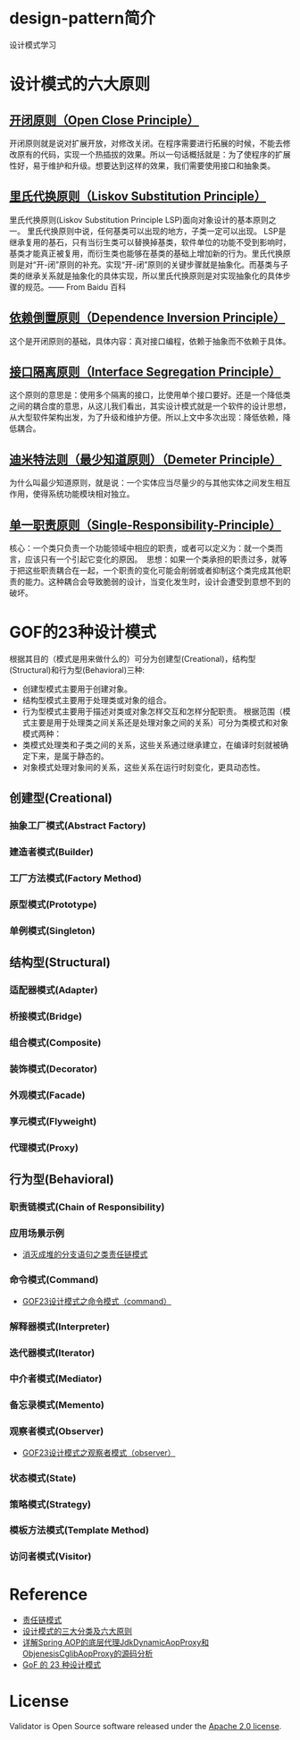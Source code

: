 # design-pattern简介
设计模式学习

# 设计模式的六大原则
## [开闭原则（Open Close Principle）](https://blog.csdn.net/lovelion/article/details/7537584)
开闭原则就是说对扩展开放，对修改关闭。在程序需要进行拓展的时候，不能去修改原有的代码，实现一个热插拔的效果。所以一句话概括就是：为了使程序的扩展性好，易于维护和升级。想要达到这样的效果，我们需要使用接口和抽象类。

## [里氏代换原则（Liskov Substitution Principle）](https://blog.csdn.net/lovelion/article/details/7540445)
里氏代换原则(Liskov Substitution Principle LSP)面向对象设计的基本原则之一。 里氏代换原则中说，任何基类可以出现的地方，子类一定可以出现。 LSP是继承复用的基石，只有当衍生类可以替换掉基类，软件单位的功能不受到影响时，基类才能真正被复用，而衍生类也能够在基类的基础上增加新的行为。里氏代换原则是对“开-闭”原则的补充。实现“开-闭”原则的关键步骤就是抽象化。而基类与子类的继承关系就是抽象化的具体实现，所以里氏代换原则是对实现抽象化的具体步骤的规范。—— From Baidu 百科

## [依赖倒置原则（Dependence Inversion Principle）](https://blog.csdn.net/lovelion/article/details/7562783)
这个是开闭原则的基础，具体内容：真对接口编程，依赖于抽象而不依赖于具体。

## [接口隔离原则（Interface Segregation Principle）](https://blog.csdn.net/lovelion/article/details/7562842)
这个原则的意思是：使用多个隔离的接口，比使用单个接口要好。还是一个降低类之间的耦合度的意思，从这儿我们看出，其实设计模式就是一个软件的设计思想，从大型软件架构出发，为了升级和维护方便。所以上文中多次出现：降低依赖，降低耦合。

## [迪米特法则（最少知道原则）（Demeter Principle）](https://blog.csdn.net/lovelion/article/details/7563445)
为什么叫最少知道原则，就是说：一个实体应当尽量少的与其他实体之间发生相互作用，使得系统功能模块相对独立。

## [单一职责原则（Single-Responsibility-Principle）](https://blog.csdn.net/lovelion/article/details/7536542)
核心：一个类只负责一个功能领域中相应的职责，或者可以定义为：就一个类而言，应该只有一个引起它变化的原因。 
思想：如果一个类承担的职责过多，就等于把这些职责耦合在一起，一个职责的变化可能会削弱或者抑制这个类完成其他职责的能力。这种耦合会导致脆弱的设计，当变化发生时，设计会遭受到意想不到的破坏。

# GOF的23种设计模式
根据其目的（模式是用来做什么的）可分为创建型(Creational)，结构型(Structural)和行为型(Behavioral)三种:
- 创建型模式主要用于创建对象。
- 结构型模式主要用于处理类或对象的组合。
- 行为型模式主要用于描述对类或对象怎样交互和怎样分配职责。
根据范围（模式主要是用于处理类之间关系还是处理对象之间的关系）可分为类模式和对象模式两种：
- 类模式处理类和子类之间的关系，这些关系通过继承建立，在编译时刻就被确定下来，是属于静态的。
- 对象模式处理对象间的关系，这些关系在运行时刻变化，更具动态性。

## 创建型(Creational)
### 抽象工厂模式(Abstract Factory)
### 建造者模式(Builder)
### 工厂方法模式(Factory Method)
### 原型模式(Prototype)
### 单例模式(Singleton)

## 结构型(Structural)
### 适配器模式(Adapter)
### 桥接模式(Bridge)
### 组合模式(Composite)
### 装饰模式(Decorator)
### 外观模式(Facade)
### 享元模式(Flyweight)
### 代理模式(Proxy)

## 行为型(Behavioral)
### 职责链模式(Chain of Responsibility)
### 应用场景示例
- [消灭成堆的分支语句之类责任链模式](https://my.oschina.net/redraiment/blog/105209)
### 命令模式(Command)
- [GOF23设计模式之命令模式（command）](https://www.cnblogs.com/cao-lei/p/8328972.html)
### 解释器模式(Interpreter)
### 迭代器模式(Iterator)
### 中介者模式(Mediator)
### 备忘录模式(Memento)
### 观察者模式(Observer)
- [GOF23设计模式之观察者模式（observer）](https://www.cnblogs.com/cao-lei/p/8334075.html)
### 状态模式(State)
### 策略模式(Strategy)
### 模板方法模式(Template Method)
### 访问者模式(Visitor)

# Reference
- [责任链模式](https://www.runoob.com/design-pattern/chain-of-responsibility-pattern.html)
- [设计模式的三大分类及六大原则](https://blog.csdn.net/ttxs99989/article/details/81844135)
- [详解Spring AOP的底层代理JdkDynamicAopProxy和ObjenesisCglibAopProxy的源码分析](https://blog.csdn.net/f641385712/article/details/88952482)
- [GoF 的 23 种设计模式](http://c.biancheng.net/view/1348.html)

# License
Validator is Open Source software released under the [Apache 2.0 license](https://www.apache.org/licenses/LICENSE-2.0.html).